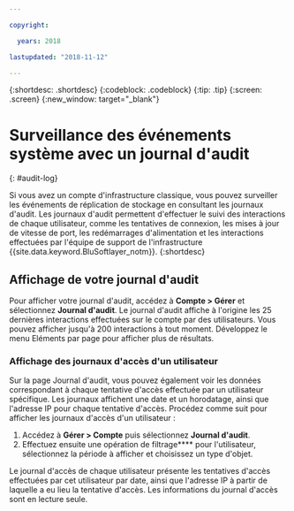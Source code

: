 ```yaml
---

copyright:

  years: 2018

lastupdated: "2018-11-12"

---
```


{:shortdesc: .shortdesc}
{:codeblock: .codeblock}
{:tip: .tip}
{:screen: .screen}
{:new_window: target="_blank"}


# Surveillance des événements système avec un journal d'audit
{: #audit-log}

Si vous avez un compte d'infrastructure classique, vous pouvez surveiller les événements de réplication de stockage en consultant les journaux d'audit. Les journaux d'audit permettent d'effectuer le suivi des interactions de chaque utilisateur, comme les tentatives de connexion, les mises à jour de vitesse de port, les redémarrages d'alimentation et les interactions effectuées par l'équipe de support de l'infrastructure {{site.data.keyword.BluSoftlayer_notm}}.
{:shortdesc}


## Affichage de votre journal d'audit

Pour afficher votre journal d'audit, accédez à **Compte > Gérer** et sélectionnez **Journal d'audit**. Le journal d'audit affiche à l'origine les 25 dernières interactions effectuées sur le compte par des utilisateurs. Vous pouvez afficher jusqu'à 200 interactions à tout moment. Développez le menu Eléments par page pour afficher plus de résultats. 

### Affichage des journaux d'accès d'un utilisateur
Sur la page Journal d'audit, vous pouvez également voir les données correspondant à chaque tentative d'accès effectuée par un utilisateur spécifique. Les journaux affichent une date et un horodatage, ainsi que l'adresse IP pour chaque tentative d'accès. Procédez comme suit pour afficher les journaux d'accès d'un utilisateur :

1. Accédez à **Gérer > Compte** puis sélectionnez **Journal d'audit**. 
2. Effectuez ensuite une opération de filtrage**** pour l'utilisateur, sélectionnez la période à afficher et choisissez un type d'objet.  

Le journal d'accès de chaque utilisateur présente les tentatives d'accès effectuées par cet utilisateur par date, ainsi que l'adresse IP à partir de laquelle a eu lieu la tentative d'accès. Les informations du journal d'accès sont en lecture seule. 
